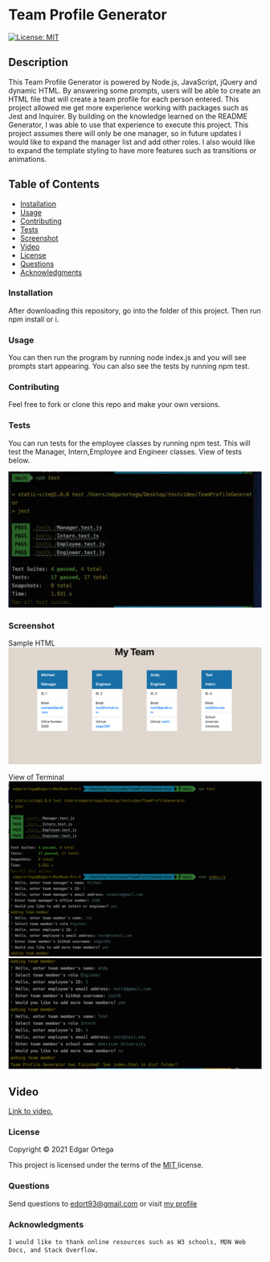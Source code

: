 # Team Profile Generator
[![License: MIT](https://img.shields.io/badge/License-MIT-brightgreen.svg)](https://opensource.org/licenses/MIT)

## Description
This Team Profile Generator is powered by Node.js, JavaScript, jQuery and dynamic HTML. By answering some prompts, users will be able to create an HTML file that will create a team profile for each person entered. This project allowed me get more experience working with packages such as Jest and Inquirer. By building on the knowledge learned on the README Generator, I was able to use that experience to execute this project. This project assumes there will only be one manager, so in future updates I would like to expand the manager list and add other roles. I also would like to expand the template styling to have more features such as transitions or animations.

## Table of Contents

- [Installation](#installation)
- [Usage](#usage)
- [Contributing](#contributing)
- [Tests](#tests)
- [Screenshot](#screenshot)
- [Video](#video)
- [License](#license)
- [Questions](#questions)
- [Acknowledgments](#acknowledgments)

### Installation
After downloading this repository, go into the folder of this project. Then run npm install or i.

### Usage
You can then run the program by running node index.js and you will see prompts start appearing. You can also see the tests by running npm test.

### Contributing
Feel free to fork or clone this repo and make your own versions.

### Tests
You can run tests for the employee classes  by running npm test. This will test the Manager, Intern,Employee and Engineer classes. View of tests below.

![plot](Assets/Images/tests.png) 

###  Screenshot 
Sample HTML 
![plot](Assets/Images/html.png)


View of Terminal
![plot](Assets/Images/term1.png)
![plot](Assets/Images/term2.png)


## Video


<a href ="https://watch.screencastify.com/v/Luc1ElbKFPmT6gxvXGKF" target= "_blank" > Link to video. </a> 


###  License

Copyright &copy; 2021 Edgar Ortega

This project is licensed under the terms of the <a href="https://opensource.org/licenses/MIT" target= "_blank" > MIT </a> license.

### Questions

Send questions to edort93@gmail.com or visit <a href="https://github.com/edgarO93" target= "_blank" >my profile </a><br>

### Acknowledgments

```
I would like to thank online resources such as W3 schools, MDN Web Docs, and Stack Overflow.
```